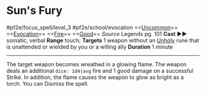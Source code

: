 # Sun's Fury
#pf2e/focus_spell/level_3 #pf2e/school/evocation 
==[Uncommon](../../../rules/traits/uncommon.md)== ==[Evocation](../../../rules/traits/evocation.md)== ==[Fire](../../../rules/traits/fire.md)== ==[Good](../../../rules/traits/good.md)==
*Source* Legends pg. 101
**Cast** ►► somatic, verbal
**Range** touch; **Targets** 1 weapon without an [Unholy](../../../Items/Runes/Weapon%20Property%20Runes/Unholy.md) rune that is unattended or wielded by you or a willing ally
**Duration** 1 minute

---
The target weapon becomes wreathed in a glowing flame. The weapon deals an additional `dice: 1d4|avg` fire and 1 good damage on a successful Strike. In addition, the flame causes the weapon to glow as bright as a torch. You can Dismiss the spell.